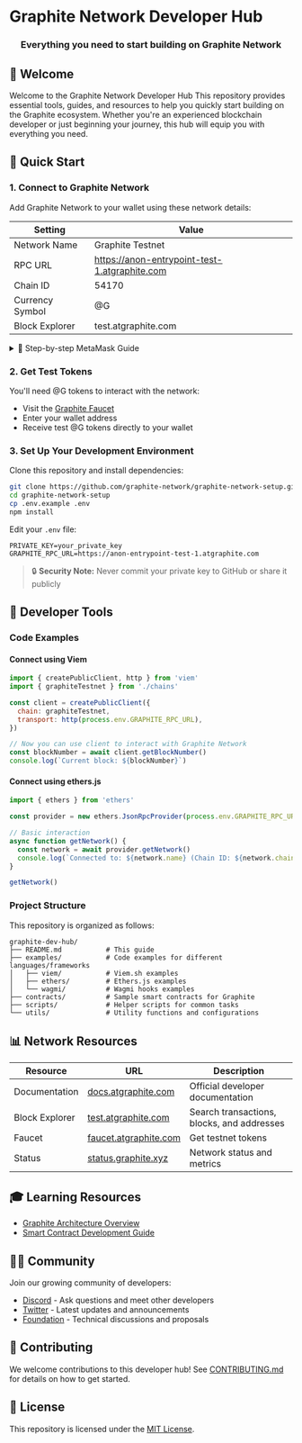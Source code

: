 # Graphite Network Developer Hub

<div align="center">
  <h3>Everything you need to start building on Graphite Network</h3>
</div>

## 👋 Welcome

Welcome to the Graphite Network Developer Hub This repository provides essential tools, guides, and resources to help you quickly start building on the Graphite ecosystem. Whether you're an experienced blockchain developer or just beginning your journey, this hub will equip you with everything you need.

## 🚀 Quick Start

### 1. Connect to Graphite Network

Add Graphite Network to your wallet using these network details:

| Setting | Value |
|---------|-------|
| Network Name | Graphite Testnet |
| RPC URL | https://anon-entrypoint-test-1.atgraphite.com |
| Chain ID | 54170 |
| Currency Symbol | @G |
| Block Explorer | test.atgraphite.com |

<details>
<summary>📱 Step-by-step MetaMask Guide</summary>

1. Open MetaMask and click on the network dropdown at the top
2. Select "Add Network"
3. Click "Add Network Manually"
4. Fill in the network details above
5. Click "Save"
</details>

### 2. Get Test Tokens

You'll need @G tokens to interact with the network:

- Visit the [Graphite Faucet](https://faucet.atgraphite.com)
- Enter your wallet address
- Receive test @G tokens directly to your wallet

### 3. Set Up Your Development Environment

Clone this repository and install dependencies:

```bash
git clone https://github.com/graphite-network/graphite-network-setup.git
cd graphite-network-setup
cp .env.example .env
npm install
```

Edit your `.env` file:

```
PRIVATE_KEY=your_private_key
GRAPHITE_RPC_URL=https://anon-entrypoint-test-1.atgraphite.com
```

> 🔒 **Security Note:** Never commit your private key to GitHub or share it publicly

## 🧰 Developer Tools

### Code Examples

#### Connect using Viem

```javascript
import { createPublicClient, http } from 'viem'
import { graphiteTestnet } from './chains'

const client = createPublicClient({
  chain: graphiteTestnet,
  transport: http(process.env.GRAPHITE_RPC_URL),
})

// Now you can use client to interact with Graphite Network
const blockNumber = await client.getBlockNumber()
console.log(`Current block: ${blockNumber}`)
```

#### Connect using ethers.js

```javascript
import { ethers } from 'ethers'

const provider = new ethers.JsonRpcProvider(process.env.GRAPHITE_RPC_URL)

// Basic interaction
async function getNetwork() {
  const network = await provider.getNetwork()
  console.log(`Connected to: ${network.name} (Chain ID: ${network.chainId})`)
}

getNetwork()
```

### Project Structure

This repository is organized as follows:

```
graphite-dev-hub/
├── README.md           # This guide
├── examples/           # Code examples for different languages/frameworks
│   ├── viem/           # Viem.sh examples
│   ├── ethers/         # Ethers.js examples
│   └── wagmi/          # Wagmi hooks examples
├── contracts/          # Sample smart contracts for Graphite
├── scripts/            # Helper scripts for common tasks
└── utils/              # Utility functions and configurations
```

## 📊 Network Resources

| Resource | URL | Description |
|----------|-----|-------------|
| Documentation | [docs.atgraphite.com](https://docs.atgraphite.com) | Official developer documentation |
| Block Explorer | [test.atgraphite.com](https://test.atgraphite.com) | Search transactions, blocks, and addresses |
| Faucet | [faucet.atgraphite.com](https://faucet.atgraphite.com) | Get testnet tokens |
| Status | [status.graphite.xyz](atgraphite.com/marketing-staking-program) | Network status and metrics |

## 🎓 Learning Resources

- [Graphite Architecture Overview](https://docs.atgraphite.com)
- [Smart Contract Development Guide](https://docs.atgraphite.com/build-on-graphite/how-to-deploy-smart-contracts-using-hardhat-a-step-by-step-guide)

## 👨‍💻 Community

Join our growing community of developers:

- [Discord](http://discord.gg/k6kNNeQGv7) - Ask questions and meet other developers
- [Twitter](https://X.com/GraphiteNetwork) - Latest updates and announcements
- [Foundation](https://t.me/graphitenetwork) - Technical discussions and proposals

## 🤝 Contributing

We welcome contributions to this developer hub! See [CONTRIBUTING.md](CONTRIBUTING.md) for details on how to get started.

## 📜 License

This repository is licensed under the [MIT License](LICENSE).
